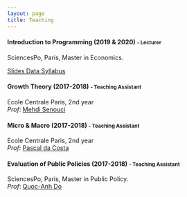 ```yaml
---
layout: page
title: Teaching
---
```


#### Introduction to Programming (2019 & 2020) <small class="text-muted"> - Lecturer </small>

SciencesPo, Paris, Master in Economics.    

<a href="https://github.com/CMS27/IP2019/tree/master/Lectures" class = "btn btn-outline-warning btn-sm" role = "button"> Slides </a> <a href="https://github.com/CMS27/IP2019/tree/master/R/r-novice-inflammation-data/data" class = "btn btn-outline-success btn-sm" role = "button"> Data </a> <a href="https://www.sciencespo.fr/ecole-doctorale/sites/sciencespo.fr.ecole-doctorale/files/Programming_Course_C-Mazet.pdf" class = "btn btn-outline-danger btn-sm" role = "button"> Syllabus </a>

#### Growth Theory (2017-2018) <small class="text-muted"> - Teaching Assistant </small>

Ecole Centrale Paris, 2nd year  
_Prof_: [Mehdi Senouci](https://ideas.repec.org/f/pse343.html)

#### Micro & Macro (2017-2018) <small class="text-muted"> - Teaching Assistant </small>

Ecole Centrale Paris, 2nd year  
_Prof_: [Pascal da Costa](https://scholar.google.fr/citations?user=TVsjYcRrvDEC&hl=fr)

#### Evaluation of Public Policies (2017-2018) <small class="text-muted"> - Teaching Assistant </small>

SciencesPo, Paris, Master in Public Policy.   
_Prof_: [Quoc-Anh Do](https://sites.google.com/site/qaquocanhdo/)

